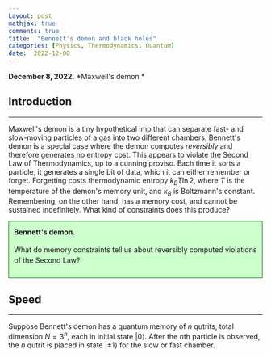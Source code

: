 ```yaml
---
Layout: post
mathjax: true
comments: true
title:  "Bennett's demon and black holes"
categories: [Physics, Thermodynamics, Quantum]
date:  2022-12-08
---
```


**December 8, 2022.** *Maxwell's demon *

## Introduction
---

Maxwell's demon is a tiny hypothetical imp that can separate fast- and
slow-moving particles of a gas into two different chambers. Bennett's
demon is a special case where the demon computes *reversibly* and
therefore generates no entropy cost.
This appears to violate the Second Law of Thermodynamics, up to a
cunning proviso.
Each time it sorts a particle, it generates a single bit of data,
which it can either remember or forget.
Forgetting costs thermodynamic entropy $k_BT \ln 2$, where $T$ is the
temperature of the demon's memory unit, and $k_B$ is Boltzmann's
constant.
Remembering, on the other hand, has a memory cost, and cannot be
sustained indefinitely.
What kind of constraints does this produce?

<div style="background-color: #cfc ; padding: 10px; border: 1px
solid green; line-height:1.5">
<b>Bennett's demon.</b> <br>

What do memory constraints tell us about reversibly computed violations of the Second Law?
</div>

## Speed 
---

Suppose Bennett's demon has a quantum memory of $n$ qutrits, total
dimension $N = 3^n$, each in initial state $| 0\rangle$.
After the $n$th particle is observed, the $n$ qutrit is placed in
state $|\pm 1\rangle$ for the slow or fast chamber.
